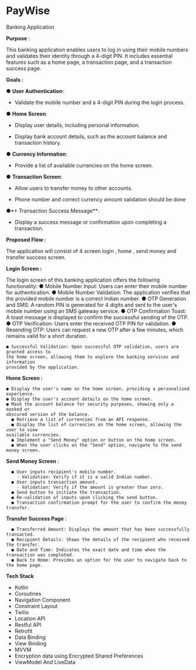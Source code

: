 # PayWise
Banking Application

**Purpose** :

This banking application enables users to log in using their mobile numbers and
validates their identity through a 4-digit PIN. It includes essential features such as a home
page, a transaction page, and a transaction success page.

**Goals :**

 ● **User Authentication**:
 
 - Validate the mobile number and a 4-digit PIN during the login process.
      
● **Home Screen**:

  - Display user details, including personal information.
      
  - Display bank account details, such as the account balance and transaction history.
      
● **Currency Information**:

  - Provide a list of available currencies on the home screen.
      
● **Transaction Screen**:

  - Allow users to transfer money to other accounts.
      
  - Phone number and correct currency amount validation should be done
      
●** Transaction Success Message**:

  - Display a success message or confirmation upon completing a transaction.
      
**Proposed Flow :**

  The application will consist of 4 screen login , home , send money and transfer success screen.
  
**Login Screen :**

  The login screen of this banking application offers the following functionality:
    ● Mobile Number Input: Users can enter their mobile number for authentication.
    ● Mobile Number Validation: The application verifies that the provided mobile number
    is a correct Indian number.
    ● OTP Generation and SMS: A random PIN is generated for 4 digits and sent to the
    user's mobile number using an SMS gateway service.
    ● OTP Confirmation Toast: A toast message is displayed to confirm the successful
    sending of the OTP.
    ● OTP Verification: Users enter the received OTP PIN for validation.
    ● Resending OTP: Users can request a new OTP after a few minutes, which remains
    valid for a short duration.

    ● Successful Validation: Upon successful OTP validation, users are granted access to
    the home screen, allowing them to explore the banking services and information
    provided by the application.
    
**Home Screen :**

    ● Display the user's name on the home screen, providing a personalised experience.
    ● Display the user's account details on the home screen.
    ● Mask the account balance for security purposes, showing only a masked or
    obscured version of the balance.
      ● Retrieve a list of currencies from an API response.
      ● Display the list of currencies on the home screen, allowing the user to view
    available currencies.
      ● Implement a "Send Money" option or button on the home screen.
      ● When the user clicks on the "Send" option, navigate to the send money screen.
      
**Send Money Screen** :

      ● User inputs recipient's mobile number.
        - Validation: Verify if it is a valid Indian number.
      ● User inputs transaction amount.
        - Validation: Verify if the amount is greater than zero.
      ● Send button to initiate the transaction.
      ● Re-validation of inputs upon clicking the send button.
      ● Transaction confirmation prompt for the user to confirm the money transfer.
      
**Transfer Success Page** :

      ● Transferred Amount: Displays the amount that has been successfully transacted.
      ● Recipient Details: Shows the details of the recipient who received the transfer.
      ● Date and Time: Indicates the exact date and time when the transaction was completed.
      ● Back to Home: Provides an option for the user to navigate back to the home page.


**Tech Stack**

  - Kotlin
  - Coroutines
  - Navigation Component
  - Constraint Layout
  - Twilio
  - Location API
  - Restful API
  - Retrofit
  - Data Binding
  - View Binding
  - MVVM
  - Encryption data using Encrypted Shared Preferences
  - ViewModel And LiveData
